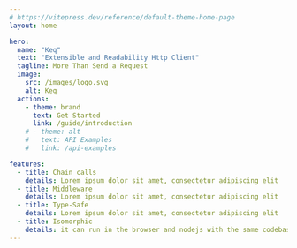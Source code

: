 ```yaml
---
# https://vitepress.dev/reference/default-theme-home-page
layout: home

hero:
  name: "Keq"
  text: "Extensible and Readability Http Client"
  tagline: More Than Send a Request
  image:
    src: /images/logo.svg
    alt: Keq
  actions:
    - theme: brand
      text: Get Started
      link: /guide/introduction
    # - theme: alt
    #   text: API Examples
    #   link: /api-examples

features:
  - title: Chain calls
    details: Lorem ipsum dolor sit amet, consectetur adipiscing elit
  - title: Middleware
    details: Lorem ipsum dolor sit amet, consectetur adipiscing elit
  - title: Type-Safe
    details: Lorem ipsum dolor sit amet, consectetur adipiscing elit
  - title: Isomorphic
    details: it can run in the browser and nodejs with the same codebase
---
```

